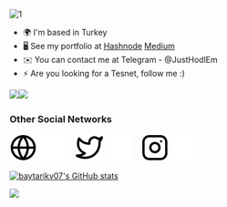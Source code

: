 
![1](https://user-images.githubusercontent.com/116226765/205465554-3a0777f8-8884-4191-bc4d-d3f332489c3d.png)



* 🌍  I'm based in Turkey
* 🖥️  See my portfolio at [Hashnode](https://hashnode.com/@KYORIX) [Medium](https://medium.com/@KYORIX)
* ✉️  You can contact me at Telegram - @JustHodlEm
* ⚡  Are you looking for a Tesnet, follow me :) 

<a href="https://www.twitter.com/baytarikv" target="_blank" rel="noreferrer"><img
src="https://img.shields.io/twitter/follow/baytarikv?logo=twitter&style=for-the-badge&color=0891b2&labelColor=1c1917"
/></a><a href="https://www.github.com/baytarikv07" target="_blank" rel="noreferrer"><img
src="https://img.shields.io/github/followers/baytarikv07?logo=github&style=for-the-badge&color=0891b2&labelColor=1c1917" /></a>
 
### Other Social Networks

[![website](./img/globe-light.svg)](https://tarikvarol.com.tr#gh-light-mode-only)
[![website](./img/globe-dark.svg)](https://tarikvarol.com.tr#gh-dark-mode-only)
&nbsp;&nbsp;
[![website](./img/twitter-light.svg)](https://twitter.com/baytarikv#gh-light-mode-only)
[![website](./img/twitter-dark.svg)](https://twitter.com/baytarikv#gh-dark-mode-only)
&nbsp;&nbsp;
[![website](./img/instagram-light.svg)](https://instagram.com/baytarikv_#gh-light-mode-only)
[![website](./img/instagram-dark.svg)](https://instagram.com/baytarikv_#gh-dark-mode-only)


<a href="http://www.github.com/baytarikv07"><img src="https://github-readme-stats.vercel.app/api?username=baytarikv07&show_icons=true&hide=&count_private=true&title_color=ffffff&text_color=ffffff&icon_color=0891b2&bg_color=1c1917&hide_border=true&show_icons=true" alt="baytarikv07's GitHub stats" /></a>

<a href="http://www.github.com/baytarikv07"><img src="https://github-readme-streak-stats.herokuapp.com/?user=baytarikv07&stroke=ffffff&background=1c1917&ring=ffffff&fire=ffffff&currStreakNum=ffffff&currStreakLabel=ffffff&sideNums=ffffff&sideLabels=ffffff&dates=ffffff&hide_border=true" /></a>




